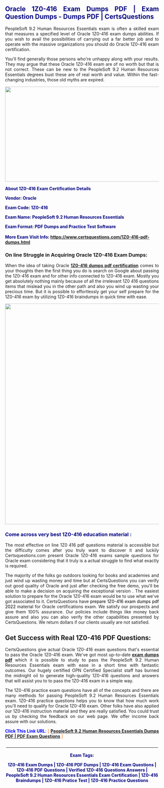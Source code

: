 <h2 style="text-align: justify;"><span style="color: #000080;">Oracle 1Z0-416 Exam Dumps PDF | Exam Question Dumps - Dumps PDF | CertsQuestions</span></h2>
<p style="text-align: justify;">PeopleSoft 9.2 Human Resources Essentials exam is often a skilled exam that measures a specified level of Oracle  1Z0-416 exam dumps abilities. If you wish to avail the possibilities of carrying out a far better job and to operate with the massive organizations you should do Oracle 1Z0-416 exam certification.</p>
<p style="text-align: justify;">You'll find generally those persons who're unhappy along with your results. They may argue that these Oracle  1Z0-416 exam are of no worth but that is not correct. These can be new to the PeopleSoft 9.2 Human Resources Essentials degrees bust these are of real worth and value. Within the fast-changing industries, those old myths are expired.</p>
<p><img style="display: block; margin-left: auto; margin-right: auto;" src="https://i.imgur.com/eaP4ae9.png" width="840" height="310" /></p>
<p><span style="color: #000080;"><strong>About 1Z0-416 Exam Certification Details</strong></span></p>
<p><span style="color: #000080;"><strong>Vendor: Oracle<br /></strong></span></p>
<p><span style="color: #000080;"><strong>Exam Code: 1Z0-416</strong></span></p>
<p><span style="color: #000080;"><strong>Exam Name: PeopleSoft 9.2 Human Resources Essentials</strong></span></p>
<p><span style="color: #000080;"><strong>Exam Format: PDF Dumps and Practice Test Software<br /><br />More Exam Visit Info: <span style="color: #ff6600;"><a href="https://www.certsquestions.com/1Z0-416-pdf-dumps.html">https://www.certsquestions.com/1Z0-416-pdf-dumps.html</a></span></strong></span></p>
<h3>On line Struggle in Acquiring Oracle 1Z0-416 Exam Dumps:</h3>
<p style="text-align: justify;">When the idea of taking Oracle <a href="https://www.certsquestions.com/1Z0-416-pdf-dumps.html"><strong> 1Z0-416 dumps pdf certification</strong></a> comes to your thoughts then the first thing you do is search on Google about passing the 1Z0-416 exam and for other info connected to 1Z0-416 exam. Mostly you get absolutely nothing mainly because of all the irrelevant 1Z0 416 questions items that mislead you in the other path and also you wind up wasting your precious time. But it is possible to effortlessly get your self prepare for the 1Z0-416 exam by utilizing 1Z0-416 braindumps in quick time with ease.</p>
<p><a href="https://www.certsquestions.com/1Z0-416-pdf-dumps.html"><img style="display: block; margin-left: auto; margin-right: auto;" src="https://i.imgur.com/pxhoKQ2.png" width="720" /></a></p>
<h3><span style="color: #000080;">Come across very best  1Z0-416 education material :</span></h3>
<p style="text-align: justify;">The most effective on line 1Z0 416 pdf questions material is accessible but the difficulty comes after you truly want to discover it and luckily Certsquestions.com present Oracle 1Z0-416 exams sample questions for Oracle  exam considering that it truly is a actual struggle to find what exactly is required.</p>
<p style="text-align: justify;">The majority of the folks go outdoors looking for books and academies and just wind up wasting money and time but at CertsQuestions you can verify out good quality of Oracle  and just after checking the free demo, you'll be able to make a decision on acquiring the exceptional version . The easiest solution to prepare for the Oracle 1Z0-416 exam would be to use what we've got associated to it. CertsQuestions have <span style="color: #000000;">prepare 1Z0-416 exam dumps pdf 2022</span> material for Oracle certifications exam. We satisfy our prospects and give them 100% assurance. Our policies include things like money back assure and also you can also verify the other capabilities presented by CertsQuestions. We return dollars if our clients usually are not satisfied.</p>
<h2>Get Success with Real 1Z0-416 PDF Questions:</h2>
<p style="text-align: justify;">CertsQuestions give actual Oracle 1Z0-416 exam questions that's essential to pass the Oracle  1Z0-416 exam. We've got most up-to-date<strong>&nbsp;<a href="https://www.certsquestions.com/">exam dumps pdf</a></strong>&nbsp;which it is possible to study to pass the PeopleSoft 9.2 Human Resources Essentials exam with ease in a short time with fantastic outcomes. Our hugely certified OPN Certified Specialist staff has burned the midnight oil to generate high-quality 1Z0-416 questions and answers that will assist you to to pass the 1Z0-416 exam in a simple way.</p>
<p style="text-align: justify;">The 1Z0-416 practice exam questions have all of the concepts and there are many methods for passing PeopleSoft 9.2 Human Resources Essentials exam. 1Z0-416 practice questions helps you to know that how much work you'll need to qualify for Oracle  1Z0-416 exam. Other folks have also applied our 1Z0-416 instruction material and they are really satisfied. You could trust us by checking the feedback on our web page. We offer income back assure with our solutions.</p>
<p style="text-align: justify;"><span style="color: #0000ff;"><strong>Click This Link URL</strong>:</span> <span style="color: #ff6600;">[ <strong><a href="https://www.certsquestions.com/opn-certified-specialist-certification.html">PeopleSoft 9.2 Human Resources Essentials Dumps PDF | PDF Exam Questions</a></strong> ]</span></p>
<p style="text-align: center;">______________________________________________________________________________</p>
<p style="text-align: center;"><span style="color: #000080;"><strong>Exam Tags:</strong></span></p>
<p style="text-align: center;"><span style="color: #000080;"><strong>1Z0-416 Exam Dumps | 1Z0-416 PDF Dumps | 1Z0-416 Exam Questions | 1Z0-416 PDF Questions | Verified 1Z0-416 Questions Answers | PeopleSoft 9.2 Human Resources Essentials Exam Certification | 1Z0-416 Braindumps | 1Z0-416 Pratice Test | 1Z0-416 Practice Questions</strong></span></p>

